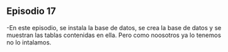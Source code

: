 ## Episodio 17

-En este episodio, se instala la base de datos, se crea la base de datos y se muestran las tablas contenidas en ella. Pero como noosotros ya lo tenemos no lo intalamos.